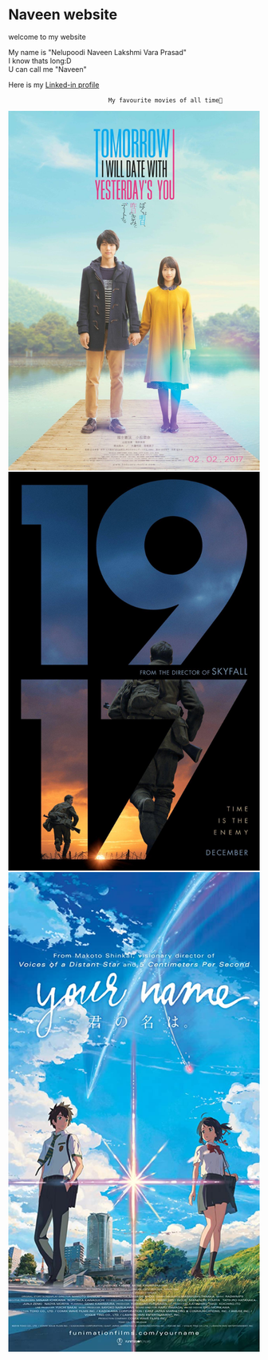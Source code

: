 # Naveen website

welcome to my website

My name is "Nelupoodi Naveen Lakshmi Vara Prasad"  
I know thats long:D  
U can call me "Naveen"

Here is my [Linked-in profile](https://www.linkedin.com/in/nelupoodi-naveen-3356a7201/)

                                My favourite movies of all time🤩


![photo](diane.png)![photo](1917.png)![photo](yourname.png)